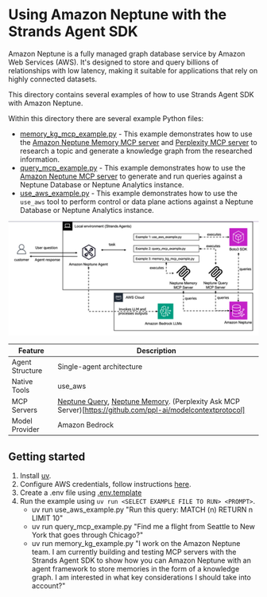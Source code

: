 # Using Amazon Neptune with the Strands Agent SDK
Amazon Neptune is a fully managed graph database service by Amazon Web Services (AWS). It's designed to store and query billions of relationships with low latency, making it suitable for applications that rely on highly connected datasets.

This directory contains several examples of how to use Strands Agent SDK with Amazon Neptune.

Within this directory there are several example Python files:

* [memory_kg_mcp_example.py](./memory_kg_mcp_example.py) - This example demonstrates how to use the [Amazon Neptune Memory MCP server](https://github.com/aws-samples/amazon-neptune-generative-ai-samples/tree/main/neptune-mcp-servers/neptune-memory) and [Perplexity MCP server](https://deepwiki.com/ppl-ai/modelcontextprotocol) to research a topic and generate a knowledge graph from the researched information.
* [query_mcp_example.py](./query_mcp_example.py) - This example demonstrates how to use the [Amazon Neptune MCP server](https://github.com/awslabs/mcp/tree/main/src/amazon-neptune-mcp-server) to generate and run queries against a Neptune Database or Neptune Analytics instance.
* [use_aws_example.py](./use_aws_example.py) - This example demonstrates how to use the `use_aws` tool to perform control or data plane actions against a Neptune Database or Neptune Analytics instance. 

![architecture](./architecture.png)

|Feature             |Description                                        |
|--------------------|---------------------------------------------------|
|Agent Structure     |Single-agent architecture                           |
|Native Tools        |use_aws|
|MCP Servers         |[Neptune Query](https://github.com/awslabs/mcp/blob/main/src/amazon-neptune-mcp-server/README.md), [Neptune Memory](https://github.com/aws-samples/amazon-neptune-generative-ai-samples/tree/main/neptune-mcp-servers/neptune-memory/README.md). (Perplexity Ask MCP Server)[https://github.com/ppl-ai/modelcontextprotocol]               |
|Model Provider      |Amazon Bedrock                                     |

## Getting started

1. Install [uv](https://docs.astral.sh/uv/getting-started/installation/).
2. Configure AWS credentials, follow instructions [here](https://strandsagents.com/latest/user-guide/quickstart/#configuring-credentials).
3. Create a .env file using [.env.template](./.env.template)
3. Run the example using `uv run <SELECT EXAMPLE FILE TO RUN> <PROMPT>`.
    * uv run use_aws_example.py "Run this query: MATCH (n) RETURN n LIMIT 10"   
    * uv run query_mcp_example.py "Find me a flight from Seattle to New York that goes through Chicago?"   
    * uv run memory_kg_example.py "I work on the Amazon Neptune team.  I am currently building and testing MCP servers with the Strands Agent SDK to show how you can Amazon Neptune with an agent framework to store memories in the form of a knowledge graph.  I am interested in what key considerations I should take into account?"   


